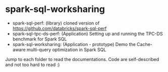 # spark-sql-worksharing
- spark-sql-perf: (library) cloned version of https://github.com/databricks/spark-sql-perf 
- spark-sql-tpc-ds-perf: (Application) Setting up and running the TPC-DS benchmark for Spark SQL
- spark-sql-worksharing: (Application - prototype) Demo the Cache-aware multi-query optimization in Spark SQL

Jump to each folder to read the documentations.
Code are self-described and not too hard to read :)
